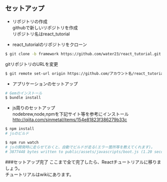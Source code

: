 セットアップ
---
* リポジトリの作成  
githubで新しいリポジトリを作成  
リポジトリ名はreact_tutorial

* react_tutorialのリポジトリをクローン  
```sh
$ git clone -b framework https://github.com/water23/react_tutorial.git
```
gitリポジトリのURLを変更  
```sh
$ git remote set-url origin https://github.com/アカウント名/react_tutorial.git
```

* アプリケーションのセットアップ  
```sh
# Gemのインストール
$ bundle install
```

* js周りのセットアップ  
nodebrew,node,npmを下記サイト等を参考にインストール  
http://qiita.com/sinmetal/items/154e81823f386279b33c  
```sh
$ npm install
# jsのビルド

$ npm run watch
# jsの開発時に走らせておくと、自動でビルドが走る(エラー箇所等を教えてくれます)。
# 3877448 bytes written to public/assets/javascripts/boot.js (1.20 seconds)のような1行が出たら成功です。
```

###セットアップ完了
ここまで全て完了したら、Reactチュートリアルに移りましょう。  
チュートリアルはwikiにあります。
